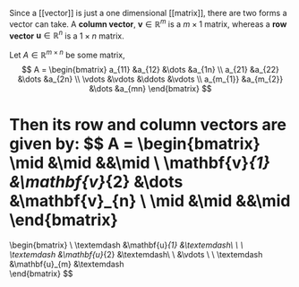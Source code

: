 
Since a [[vector]] is just a one dimensional [[matrix]], there are two forms a vector can take. A **column vector**, $\mathbf{v} \in \mathbb R^m$ is a $m\times 1$ matrix, whereas a **row vector** $\mathbf{u} \in \mathbb R^n$ is a $1\times n$ matrix. 

Let $A\in\mathbb R^{m\times n}$ be some matrix,
$$
A =
\begin{bmatrix}
a_{11} &a_{12} &\dots &a_{1n} \\
a_{21} &a_{22} &\dots &a_{2n} \\
\vdots &\vdots &\ddots &\vdots \\
a_{m_{1}} &a_{m_{2}} &\dots &a_{mn}
\end{bmatrix}
$$

Then its row and column vectors are given by:
$$
A =
\begin{bmatrix}
\mid &\mid &&\mid \\
\mathbf{v}_{1} &\mathbf{v}_{2} &\dots &\mathbf{v}_{n} \\
\mid &\mid &&\mid
\end{bmatrix}
=
\begin{bmatrix}
\ \textemdash &\mathbf{u}_{1} &\textemdash\ \\
\ \textemdash &\mathbf{u}_{2} &\textemdash\ \\
&\vdots \\
\ \textemdash &\mathbf{u}_{m} &\textemdash\
\end{bmatrix}
$$

